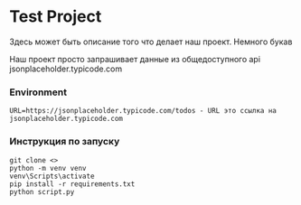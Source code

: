 # Test Project

Здесь может быть описание того что делает наш проект. Немного букав

Наш проект просто запрашивает данные из общедоступного api jsonplaceholder.typicode.com

### Environment

``URL=https://jsonplaceholder.typicode.com/todos - URL это ссылка на jsonplaceholder.typicode.com``

### Инструкция по запуску

```commandline
git clone <>
python -m venv venv
venv\Scripts\activate
pip install -r requirements.txt
python script.py
```